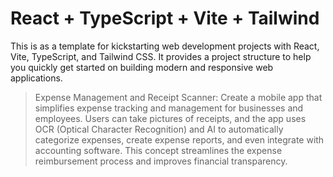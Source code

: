 # React + TypeScript + Vite + Tailwind

This is as a template for kickstarting web development projects with React, Vite, TypeScript, and Tailwind CSS. 
It provides a project structure to help you quickly get started on building modern and responsive web applications.

> Expense Management and Receipt Scanner: Create a mobile app that simplifies expense tracking and management for businesses and employees. Users can take pictures of receipts, and the app uses OCR (Optical Character Recognition) and AI to automatically categorize expenses, create expense reports, and even integrate with accounting software. This concept streamlines the expense reimbursement process and improves financial transparency.